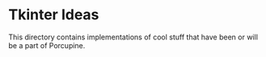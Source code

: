 # Tkinter Ideas

This directory contains implementations of cool stuff that have been or
will be a part of Porcupine.
